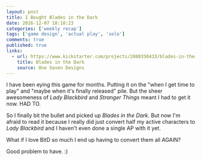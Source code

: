 ```yaml
---
layout: post
title: I Bought Blades in the Dark
date: 2016-12-07 18:18:23
categories: ['weekly recap']
tags: ['game design', 'actual play', 'solo']
comments: true
published: true
links:
  - url: https://www.kickstarter.com/projects/2080350433/blades-in-the-dark
    title: Blades in the Dark
    source: One Seven Designs
---
```


I have been eying this game for months. Putting it on the "when I get time to play" and "maybe when it's finally released" pile. But the sheer awesomeness of *Lady Blackbird* and *Stranger Things* meant I had to get it now. HAD TO.

So I finally bit the bullet and picked up *Blades in the Dark*. But now I'm afraid to read it because I really did just convert half my active characters to *Lady Blackbird* and I haven't even done a single AP with it yet.

What if I love BitD so much I end up having to convert them all AGAIN?

Good problem to have. :)

<!--more-->
